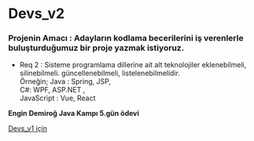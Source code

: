 # Devs_v2

### Projenin Amacı : Adayların kodlama becerilerini iş verenlerle buluşturduğumuz bir proje yazmak istiyoruz. 

- Req 2 : Sisteme programlama dillerine ait alt teknolojiler eklenebilmeli, silinebilmeli. güncellenebilmeli, listelenebilmelidir. <br/>
  Örneğin; Java : Spring, JSP, <br/>
           C#: WPF, ASP.NET , <br/>
           JavaScript : Vue, React


**Engin Demiroğ Java Kampı 5.gün ödevi**

[Devs_v1 için](https://github.com/hasannsoykan/Devs_v1)
